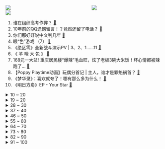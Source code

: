 <div >
	<a style="float:left;width:55%;" href = "https://github.com/anuraghazra/github-readme-stats">
	 <img src = "https://github-readme-stats.vercel.app/api?username=iuuuuuaena&theme=buefy&show_icons=true"/>
	</a>
	<a  style="float:right;width:45%" href = "https://github.com/anuraghazra/github-readme-stats">
	 <img  src="https://github-readme-stats.vercel.app/api/top-langs/?username=anuraghazra&layout=compact"/>
	</a>
	</div>

[![](https://img.shields.io/badge/jxd-@jxdgogogo.xyz-yellowgreen.svg)](https://www.jxdgogogo.xyz)<br>
1. 谁在组织高考作弊？ [:link:](//www.bilibili.com/video/BV1ng41197Ag) <br>
2. 10年前的QQ遗憾留言！？竟然还留了电话？ [:link:](//www.bilibili.com/video/BV17U4y1R7Bx) <br>
3. 你们那好好说中文判几年 [:link:](//www.bilibili.com/video/BV1CT411V79S) <br>
4. 眼“色”游戏 （7） [:link:](//www.bilibili.com/video/BV16U4y197eU) <br>
5. 《绝区零》全新战斗演示PV | 3、2、1……11 [:link:](//www.bilibili.com/video/BV1gr4y1V714) <br>
6. 《 羊 嚎 大 包 》 [:link:](//www.bilibili.com/video/BV18F411V7Mc) <br>
7. 168元一大盆! 重庆居民楼“爆辣”毛血旺，炫了老板3碗大米饭！坏心情都被辣跑了... [:link:](//www.bilibili.com/video/BV1nv4y137je) <br>
8. 【Poppy Playtime动画】玩偶分首记 | 主人，谁才是罪魁祸首？ [:link:](//www.bilibili.com/video/BV1kW4y1r73K) <br>
9. 《梦华录》：喜欢就夸了！哪有那么多为什么！ [:link:](//www.bilibili.com/video/BV1nL4y1T74E) <br>
10. 《明日方舟》EP - Your Star [:link:](//www.bilibili.com/video/BV1UL4y1P7Jd) <br>
<details>
<summary>10 ~ 20</summary>

11. 巡剪第一站第一期！！！在高三校园里！ [:link:](//www.bilibili.com/video/BV1iT411V7TV) <br>
12. 原来是穿搭视频啊✿(°▽°  ) [:link:](//www.bilibili.com/video/BV1Zg411X7TC) <br>
13. 离别，是为了更好的重逢，久等了，很想你们。 [:link:](//www.bilibili.com/video/BV1mL4y1P7LJ) <br>
14. 全国乙卷:听说你想上大学? [:link:](//www.bilibili.com/video/BV1BA4y1o7nu) <br>
15. 【英雄联盟MSI2022】RNG与T1终极一战：中野决胜斩妖魔 [:link:](//www.bilibili.com/video/BV1LB4y1Q7W7) <br>
16. 新宫本武藏CG《无双》——朝一个方向走下去，就总有相见的那天 [:link:](//www.bilibili.com/video/BV1D34y1L7JC) <br>
17. “《mood》-最骚♂版本！” [:link:](//www.bilibili.com/video/BV1zT411V7bq) <br>
18. 学吧 中考你替我考 [:link:](//www.bilibili.com/video/BV1US4y1i7Qe) <br>
19. 【領 域 展 開】 [:link:](//www.bilibili.com/video/BV15F411V7Ye) <br>
</details>
<details>
<summary>19 ~ 20</summary>

20. 2022全国乙卷现状 [:link:](//www.bilibili.com/video/BV15r4y1V7NH) <br>
21. 印度街头刨冰好久没喝，今天正好碰到了来一个，也祝大家高考顺利。 [:link:](//www.bilibili.com/video/BV1Ar4y1V7sZ) <br>
22. 躲 [:link:](//www.bilibili.com/video/BV1eg41197NC) <br>
23. 【Loser/Doctor】是谁在呼叫罗德岛！ [:link:](//www.bilibili.com/video/BV1YT411V7ve) <br>
24. 【愤怒的元首】当元首考完2022年的高考数学 [:link:](//www.bilibili.com/video/BV1Na411L7yM) <br>
25. 完了，差点被小学题难住！高考可咋整哦！【阅片无数Ⅱ 47】 [:link:](//www.bilibili.com/video/BV1zT411V7FS) <br>
26. ⚡️电摇物理⚡️ [:link:](//www.bilibili.com/video/BV143411G7AZ) <br>
27. 【ue4开发总结】游戏名：《战争起源1》，是一个多人在线FPS游戏，目前还在开发中，由于作者业余时间较少开发时间较慢，预计今年国庆节发售，希望大家多多支持！ [:link:](//www.bilibili.com/video/BV13S4y1B7w7) <br>
28. 《北京东路的日子》青春永不毕业！ [:link:](//www.bilibili.com/video/BV1Pg41197un) <br>
</details>
<details>
<summary>28 ~ 30</summary>

29. 【人生第二次】现实版《活着》福贵大爷的【盼】 [:link:](//www.bilibili.com/video/BV1Zg411X7kX) <br>
30. 【low君】《梦华录》：吸引我的不仅仅只是CP！ [:link:](//www.bilibili.com/video/BV1PY4y147CS) <br>
31. 我 和 我 的 怨 种 外 甥 ！ [:link:](//www.bilibili.com/video/BV1dt4y1H731) <br>
32. 我 不 理 解 [:link:](//www.bilibili.com/video/BV1eY4y1379X) <br>
33. 广东考生考完数学后 [:link:](//www.bilibili.com/video/BV1Yg41197RN) <br>
34. 动物开口大合唱《爱你》！！！ [:link:](//www.bilibili.com/video/BV1A34y1j7Yo) <br>
35. 我朋友吹他很有钱 我不信 实地考察了一下 然后…… 我们就来到了这里！ [:link:](//www.bilibili.com/video/BV1bS4y1i7xC) <br>
36. 特斯拉自驾24小时竟然要充8次电？退钱！ [:link:](//www.bilibili.com/video/BV1Uv4y137ee) <br>
37. 又是一年毕业季，这才是真正的教师！ [:link:](//www.bilibili.com/video/BV1cY4y1G7H8) <br>
</details>
<details>
<summary>37 ~ 40</summary>

38. 【医学博士】驼背的危害这么大？I 背背佳有用吗？ [:link:](//www.bilibili.com/video/BV1Wa411L7S2) <br>
39. 假如你只能有60秒去提问高考出题人 [:link:](//www.bilibili.com/video/BV11B4y1D796) <br>
40. 小伙被逼和猪睡觉 母亲被羞辱后 彻底黑化！！ [:link:](//www.bilibili.com/video/BV1XY4y1x7rJ) <br>
41. 孤勇者小学生 但是特效拉满 [:link:](//www.bilibili.com/video/BV1TU4y1R7L3) <br>
42. 轻 轻 敲 醒 沉 睡 的 心 灵 [:link:](//www.bilibili.com/video/BV1TY4y1477K) <br>
43. 漠叔下海拍片分享海洋保护，渔民支持不愿收钱 [:link:](//www.bilibili.com/video/BV1XL4y1K7jc) <br>
44. 沉浸式体验已婚男人的傍晚（2） [:link:](//www.bilibili.com/video/BV1QL4y1K7S3) <br>
45. 因为干太多饭被人在学校表白墙上表白了，我谢！ [:link:](//www.bilibili.com/video/BV1WS4y1i7ao) <br>
46. 刘德华：我可以认认真真地和大家说，我是中国人 [:link:](//www.bilibili.com/video/BV1Mg41197hn) <br>
</details>
<details>
<summary>46 ~ 50</summary>

47. 王心凌：老娘不装了，我这6件事，每一件都能吹嘘一辈子音乐-横屏 [:link:](//www.bilibili.com/video/BV13A4y1R7AH) <br>
48. 《人狠话不多》(三) [:link:](//www.bilibili.com/video/BV1ur4y1V7Bd) <br>
49. 【罗翔】今天讲哲学，人比物价值高有什么哲学根据？ [:link:](//www.bilibili.com/video/BV1gY4y1G73g) <br>
50. 真是，让人尴尬的手机病毒 [:link:](//www.bilibili.com/video/BV1mv4y137YM) <br>
51. 《孤勇者》，但是谷歌翻译20次 [:link:](//www.bilibili.com/video/BV12L4y1P7RT) <br>
52. 红牛纸飞机大赛花式冠军回旋纸飞机，这神操作给纸飞君也整不会了 [:link:](//www.bilibili.com/video/BV1Ht4y1W7Fo) <br>
53. TOO顶之弈【万龙皆C流】我什么都可以打！合10套阵容为一套体系 [:link:](//www.bilibili.com/video/BV1pg41197sh) <br>
54. 高考后的第一件事！ [:link:](//www.bilibili.com/video/BV1Ht4y1W7r3) <br>
55. 《 地 表 最 黑 西 游 》 [:link:](//www.bilibili.com/video/BV1nL4y1T717) <br>
</details>
<details>
<summary>55 ~ 60</summary>

56. 赵盼儿 × 赵灵儿· 似她 非她 又皆是她 [:link:](//www.bilibili.com/video/BV1st4y1H7Sm) <br>
57. 放牛的 你很勇吗 [:link:](//www.bilibili.com/video/BV1bF411V74k) <br>
58. 快进来！10个渠道帮你消灭高考志愿所有信息差！ [:link:](//www.bilibili.com/video/BV1cL4y1T7a4) <br>
59. 「原魔」“轻 轻 敲 碎 沉 睡 的 心 灵” [:link:](//www.bilibili.com/video/BV1394y1U76A) <br>
60. 骑行新藏线，百公里无人烟，只好在网传狼吃人的废弃厕所住了一晚上 [:link:](//www.bilibili.com/video/BV1qY411M7tj) <br>
61. 当MC升级就会变得更加科学，开局气哭牛顿，最后能否和现实一样科学？ [:link:](//www.bilibili.com/video/BV1VY4y1G75X) <br>
62. 如果有一天世界末日了，请记得来这里唤醒它们 [:link:](//www.bilibili.com/video/BV1gY4y1G7uT) <br>
63. 注定高考史留名的2022数学新一卷，用不一样的方式品！ [:link:](//www.bilibili.com/video/BV1Ht4y1H7Zh) <br>
64. 中500万都没有他笑的开心！ [:link:](//www.bilibili.com/video/BV1rY4y137U8) <br>
</details>
<details>
<summary>64 ~ 70</summary>

65. 紫菜番茄蛋汤 [:link:](//www.bilibili.com/video/BV1Xt4y1n7RG) <br>
66. “猫猫也有烦恼，可是猫猫不会发朋友圈” [:link:](//www.bilibili.com/video/BV1Kv4y1G7pZ) <br>
67. 《 最 强 烧 鸭 》 [:link:](//www.bilibili.com/video/BV1ha411L7Wp) <br>
68. 林小北云顶之弈：手把手教你S7，2套阵容上钻石！LOL云顶S7 驯龙敖兴95 赌风暴EZ 9玉龙 云顶S7上分套路阵容教学！巨龙之境！金铲铲巨龙之巢！【99期】 [:link:](//www.bilibili.com/video/BV1QT411V7Aw) <br>
69. 真是还原今年高考现状 [:link:](//www.bilibili.com/video/BV1pS4y1i7Mm) <br>
70. 《崩坏：星穹铁道》SGF参展视频：「致将启程的你」 [:link:](//www.bilibili.com/video/BV1Gt4y1H7wF) <br>
71. 教练！我想学画画！ [:link:](//www.bilibili.com/video/BV1Vr4y1V73x) <br>
72. 逃 婚 去 读 研 ！！！ [:link:](//www.bilibili.com/video/BV1dv4y137Bt) <br>
73. 要 不 是 监 控 我 根 本 不 信 [:link:](//www.bilibili.com/video/BV1c94y1U7W9) <br>
</details>
<details>
<summary>73 ~ 80</summary>

74. 破防小男孩的一天 [:link:](//www.bilibili.com/video/BV1ga411L7Nq) <br>
75. 被锁门外时我家的猫 [:link:](//www.bilibili.com/video/BV1pS4y1i7Xm) <br>
76. 令人破防的数学新高考一卷 总结 [:link:](//www.bilibili.com/video/BV1u34y1j7g3) <br>
77. 现实版的“长江七号”，你们见过吗？ [:link:](//www.bilibili.com/video/BV1R34y1L75x) <br>
78. 别本手 妙手 俗手了  9月来当骑手吧 [:link:](//www.bilibili.com/video/BV1qY411M7Hd) <br>
79. 让年入上亿的明星要饭：豆瓣2.3分神综，舍命揭露娱乐圈乱象！【凝视娱乐圈01】 [:link:](//www.bilibili.com/video/BV1pA4y1R7HN) <br>
80. 你的努力也许会“摧毁”你 [:link:](//www.bilibili.com/video/BV1DY4y1G7tc) <br>
81. 苹果iOS 16上手体验！建议改成：苹 安 系 统 [:link:](//www.bilibili.com/video/BV1jt4y1H7m9) <br>
82. 【吸奇侠】《教父》高能复仇！如何速成刺客？ 11 [:link:](//www.bilibili.com/video/BV12Z4y1i7rL) <br>
</details>
<details>
<summary>82 ~ 90</summary>

83. 好丽友你尽管双标，我超标自己做！ [:link:](//www.bilibili.com/video/BV15S4y1i7yK) <br>
84. 电影最TOP：一口气了解侏罗纪IP（3公园+2世界） [:link:](//www.bilibili.com/video/BV1dL4y1K7tG) <br>
85. 芬兰家人全鸡宴大战太过瘾！被猪肚鸡惊呆了！椒麻鸡麻到颤抖还要吃！小鸡炖蘑菇秒光盘！全鸡宴刷新美食新体验！ [:link:](//www.bilibili.com/video/BV12L4y1P79j) <br>
86. 八爪鱼能白灼吗？真的就比99的路由器香吗？ [:link:](//www.bilibili.com/video/BV1br4y1V79v) <br>
87. 《 高 考 0 分 作 文 》（全国甲卷）：李逵看了都落泪！ [:link:](//www.bilibili.com/video/BV1Rt4y1n7Ct) <br>
88. 河北一盲人考生参加普通高考：扎好盲文手腕酸痛，但不能停下来 [:link:](//www.bilibili.com/video/BV1oZ4y1i7qi) <br>
89. 【罗汉鬼套路】LOL新英雄骚套路 史上最强人海战术！！ [:link:](//www.bilibili.com/video/BV1QU4y1978j) <br>
90. 花几千块钱买一条52斤的狗牙金枪鱼，居然被骗了 [:link:](//www.bilibili.com/video/BV1US4y1i7LZ) <br>
91. 绑架阿姨喜欢 [:link:](//www.bilibili.com/video/BV1L94y1U7tM) <br>
</details>
<details>
<summary>91 ~ 100</summary>

92. 第一次尝试VR画画，把《你的名字》画了进去 [:link:](//www.bilibili.com/video/BV1KA4y1R7wf) <br>
93. 见家长的时候没准备好，被生猛的丈母娘教育了 [:link:](//www.bilibili.com/video/BV1aY411M7zv) <br>
94. 《 全 网 都 在 找 的 炸 鸡 配 方 》 [:link:](//www.bilibili.com/video/BV1dY4y137iA) <br>
95. 兰陵王对线马超，这才是老六的真正用法 [:link:](//www.bilibili.com/video/BV1QU4y197qd) <br>
96. 刘宇跳什么？ —《风吹一夏》 [:link:](//www.bilibili.com/video/BV1U94y117qD) <br>
97. 《关于我高考完一出来就看见我爸带了李泽言一起来接我的这件事》 [:link:](//www.bilibili.com/video/BV1MY4y147Tu) <br>
98. 减脂报告，加分享饮食。 [:link:](//www.bilibili.com/video/BV1LS4y1i7yH) <br>
99. 开挂的人生，曾被质疑打假赛，决赛之王Gala的梦幻征程【联盟那些事儿】 [:link:](//www.bilibili.com/video/BV1w34y1j7BS) <br>
100. 毕业季穿上自己最帅的衣服去拍毕业照！ [:link:](//www.bilibili.com/video/BV1Z34y1L7Qx) <br>
</details>
